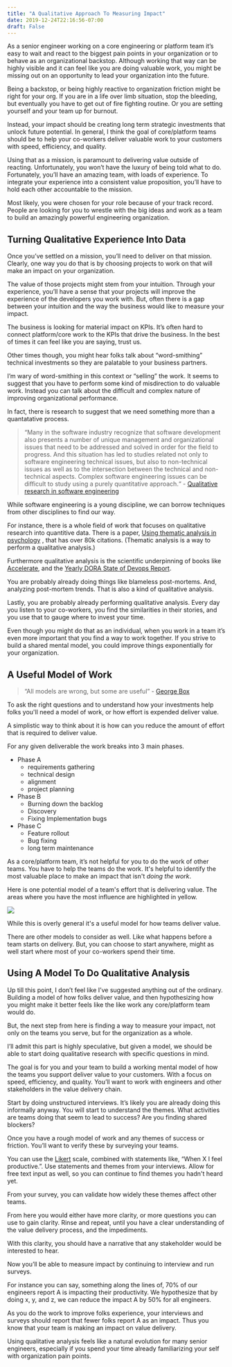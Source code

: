 ```yaml
---
title: "A Qualitative Approach To Measuring Impact"
date: 2019-12-24T22:16:56-07:00
draft: False
---
```


As a senior engineer working on a core engineering or platform team it’s easy to wait and react to the biggest pain points in your organization or to behave as an organizational backstop. Although working that way can be highly visible and it can feel like you are doing valuable work, you might be missing out on an opportunity to lead your organization into the future. 

Being a backstop, or being highly reactive to organization friction might be right for your org. If you are in a life over limb situation, stop the bleeding, but eventually you have to get out of fire fighting routine. Or you are setting yourself and your team up for burnout.

Instead,  your impact should be creating long term strategic investments that unlock future potential. In general, I think the goal of core/platform teams should be to help your co-workers deliver valuable work to your customers with speed, efficiency, and quality.

Using that as a mission,  is paramount to delivering value outside of reacting.  Unfortunately, you won’t have the luxury of being told what to do. Fortunately, you’ll have an amazing team, with loads of experience. To integrate your experience into a consistent value proposition, you’ll have to hold each other accountable to the mission.

Most likely, you were chosen for your role because of your track record. People are looking for you to wrestle with the big ideas and work as a team to build an amazingly powerful engineering organization.
 

## Turning Qualitative Experience Into Data

Once you’ve settled on a mission, you’ll need to deliver on that mission. Clearly, one way you do that is by choosing projects to work on that will make an impact on your organization.

The value of those projects might stem from your intuition. Through your experience, you’ll have a sense that  your projects will improve the experience of the developers you work with. But, often there is a gap between your intuition and the way the business would like to measure your impact.

The business is looking for material impact on KPIs. It’s often hard to connect platform/core work to the KPIs that drive the business.  In the best of times it can feel like you are saying, trust us.

Other times though, you might hear folks talk about “word-smithing” technical investments so they are palatable to your business partners.

I’m wary of word-smithing in this context or “selling” the work. It seems to suggest that you have to perform some kind of misdirection to do valuable work. Instead you can talk about the difficult and complex nature of improving organizational performance.

In fact, there is research to suggest that we need something more than a quantatative process.

> “Many in the software industry recognize that software development also presents a number of unique management and organizational issues that need to be addressed and solved in order for the field to progress. And this situation has led to studies related not only to software engineering technical issues, but also to non-technical issues as well as to the intersection between the technical and non-technical aspects. Complex software engineering issues can be difficult to study using a purely quantitative approach.“ - [Qualitative research in software engineering](https://link.springer.com/article/10.1007/s10664-011-9163-y)  

While software engineering is a young discipline, we can borrow techniques from other disciplines to find our way.

For instance, there is a whole field of work that focuses on qualitative research into quantitive data.  There is a paper,  [Using thematic analysis in psychology](https://www.tandfonline.com/doi/abs/10.1191/1478088706QP063OA) , that has over 80k citations. (Thematic analysis is a way to perform a qualitative analysis.)

Furthermore qualitative analysis is the scientific underpinning of books like [Accelerate](https://www.amazon.com/Accelerate-Software-Performing-Technology-Organizations/dp/1942788339), and the [Yearly DORA State of Devops Report](https://www.devops-research.com/research.html). 

You are probably already doing things like blameless post-mortems. And, analyzing post-mortem trends. That is also a kind of qualitative analysis.

Lastly, you are probably already performing qualitative analysis. Every day you listen to your co-workers, you find the similarities in their stories, and you use that to gauge where to invest your time.

Even though you might do that as an individual, when you work in a team it’s even more important that you find a way to work together. If you strive to build a shared mental model, you could improve things exponentially for your organization.

## A Useful Model of Work 

> “All models are wrong, but some are useful” - [George Box](https://en.wikipedia.org/wiki/All_models_are_wrong)  

To ask the right questions and to understand how your investments help folks you'll need a model of work, or how effort is expended deliver value.

A simplistic way to think about it is how can you reduce the amount of effort that is required to deliver value.

For any given deliverable the work breaks into 3 main phases.

* Phase A
	* requirements gathering
	* technical design
	* alignment
	* project planning
* Phase B
	* Burning down the backlog
	* Discovery
	* Fixing Implementation bugs
* Phase C
	* Feature rollout
	* Bug fixing
	* long term maintenance 

As a core/platform team, it’s not helpful for you to do the work of other teams. You have to help the teams do the work. It's helpful to identify the most valuable place to make an impact that isn't _doing the work_.

Here is one potential model of a team's effort that is delivering value. The areas where you have the most influence are highlighted in yellow.

![](/post/qualtative-research.png)

While this is overly general it's a useful model for how teams deliver value.

There are other models to consider as well. Like what happens before a team starts on delivery. But, you can choose to start anywhere, might as well start where most of your co-workers spend their time.

## Using A Model To Do Qualitative Analysis

Up till this point, I don’t feel like I’ve suggested anything out of the ordinary. Building a model of how folks deliver value, and then hypothesizing how you might make it better feels like the like work any core/platform team would do.

But, the next step from here is finding a way to measure your impact, not only on the teams you serve, but for the organization as a whole.

I’ll admit this part is highly speculative, but given a model, we should be able to start doing qualitative research with specific questions in mind. 

The goal is for you and your team to build a working mental model of how the teams you support deliver value to your customers. With a focus on speed, efficiency, and quality. You’ll want to work with engineers and other stakeholders in the value delivery chain.

Start by doing unstructured interviews. It’s likely you are already doing this informally anyway. You will start to understand the themes. What activities are teams doing that seem to lead to success? Are you finding shared blockers?

Once you have a rough model of work and any themes of success or friction. You’ll want to verify these by surveying your teams.

You can use the [Likert](https://www.simplypsychology.org/likert-scale.html) scale, combined with statements like, “When X I feel productive.”. Use statements and themes from your interviews. Allow for free text input as well, so you can continue to find themes you hadn't heard yet.

From your survey, you can validate how widely these themes affect other teams. 

From here you would either have more clarity, or more questions you can use to gain clarity. Rinse and repeat, until you have a clear understanding of the value delivery process, and the impediments. 

With this clarity, you should have a narrative that any stakeholder would be interested to hear. 

Now you’ll be able to measure impact by continuing to interview and run surveys.

For instance you can say, something along the lines of, 70% of our engineers report A is impacting their productivity. We hypothesize that by doing x, y, and z, we can reduce the impact A by 50% for all engineers. 

As you do the work to improve folks experience, your interviews and surveys should report that fewer folks report A as an impact. Thus you know that your team is making an impact on value delivery. 

Using qualitative analysis feels like a natural evolution for many senior engineers, especially if you spend your time already familiarizing your self with organization pain points.
